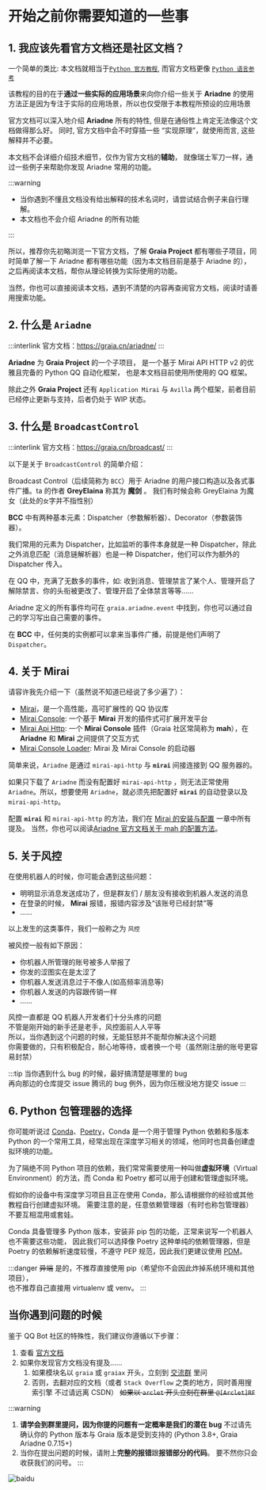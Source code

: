 # 开始之前你需要知道的一些事

## 1. 我应该先看官方文档还是社区文档？

一个简单的类比: 本文档就相当于[`Python 官方教程`](https://docs.python.org/zh-cn/3/tutorial/index.html),
而官方文档更像 [`Python 语言参考`](https://docs.python.org/zh-cn/3/reference/index.html)

该教程的目的在于**通过一些实际的应用场景**来向你介绍一些关于
**Ariadne** 的使用方法正是因为专注于实际的应用场景，所以也仅受限于本教程所预设的应用场景

官方文档可以深入地介绍 **Ariadne** 所有的特性, 但是在通俗性上肯定无法像这个文档做得那么好。
同时, 官方文档中会不时穿插一些 “实现原理”，就使用而言, 这些解释并不必要。

本文档不会详细介绍技术细节，仅作为官方文档的**辅助**，
就像瑞士军刀一样，通过一些例子来帮助你发现 Ariadne 常用的功能。

:::warning

- 当你遇到不懂且文档没有给出解释的技术名词时，请尝试结合例子来自行理解。
- 本文档也不会介绍 Ariadne 的所有功能

:::

所以，推荐你先初略浏览一下官方文档，了解 **Graia Project**
都有哪些子项目，同时简单了解一下 Ariadne 都有哪些功能（因为本文档目前是基于 Ariadne 的），
之后再阅读本文档，帮你从理论转换为实际使用的功能。

当然，你也可以直接阅读本文档，遇到不清楚的内容再查阅官方文档，阅读时请善用搜索功能。

## 2. 什么是 `Ariadne`

:::interlink
官方文档：<https://graia.cn/ariadne/>
:::

**Ariadne** 为 **Graia Project** 的一个子项目，
是一个基于 Mirai API HTTP v2 的优雅且完备的 Python QQ 自动化框架，
也是本文档目前使用所使用的 QQ 框架。

除此之外 **Graia Project** 还有 `Application Mirai` 与
`Avilla` 两个框架，前者目前已经停止更新与支持，后者仍处于 WIP 状态。

## 3. 什么是 `BroadcastControl`

:::interlink
官方文档：<https://graia.cn/broadcast/>
:::

以下是关于 `BroadcastControl` 的简单介绍：

Broadcast Control（后续简称为 `BCC`）用于 Ariadne 的用户接口构造以及各式事件广播。ta 的作者 **GreyElaina** 称其为 **魔剑** 。
<curtain>我们有时候会称 GreyElaina 为魔女（此处的`女`字并不指性别）</curtain>

**BCC** 中有两种基本元素：Dispatcher（参数解析器）、Decorator（参数装饰器）。

我们常用的元素为 Dispatcher，比如监听的事件本身就是一种 Dispatcher，除此之外消息匹配（消息链解析器）也是一种 Dispatcher，他们可以作为额外的 Dispatcher 传入。

在 QQ 中，充满了无数多的事件，如: 收到消息、管理禁言了某个人、管理开启了解除禁言、你的头衔被更改了、管理开启了全体禁言等等……

Ariadne 定义的所有事件均可在 `graia.ariadne.event` 中找到，你也可以通过自己的学习写出自己需要的事件。

在 **BCC** 中，任何类的实例都可以拿来当事件广播，前提是他们声明了 `Dispatcher`。

## 4. 关于 Mirai

请容许我先介绍一下<curtain>（虽然说不知道已经说了多少遍了）</curtain>：

- [Mirai](https://github.com/mamoe/mirai)，是一个高性能，高可扩展性的 QQ 协议库
- [Mirai Console](https://github.com/mamoe/mirai-console): 一个基于 **Mirai** 开发的插件式可扩展开发平台
- [Mirai Api Http](https://github.com/project-mirai/mirai-api-http): 一个 **Mirai Console**
  插件（Graia 社区常简称为 **mah**），在 **Ariadne** 和 **Mirai** 之间提供了交互方式
- [Mirai Console Loader](https://github.com/iTXTech/mirai-console-loader): Mirai 及 Mirai Console 的启动器

简单来说，`Ariadne` 是通过 `mirai-api-http` 与 **`mirai`** 间接连接到 QQ 服务器的。

如果只下载了 `Ariadne` 而没有配置好 `mirai-api-http` ，则无法正常使用
`Ariadne`。所以，想要使用 `Ariadne`，就必须先把配置好 **`mirai`** 的自动登录以及 `mirai-api-http`。

配置 **`mirai`** 和 `mirai-api-http` 的方法，我们在 [Mirai 的安装与配置](./install_mirai.md) 一章中所有提及。
当然，你也可以阅读[Ariadne 官方文档关于 mah 的配置方法](https://graia.readthedocs.io/ariadne/appendix/mah-install/)。

## 5. 关于风控

在使用机器人的时候，你可能会遇到这些问题：

- 明明显示消息发送成功了，但是群友们 / 朋友没有接收到机器人发送的消息
- 在登录的时候， **Mirai** 报错，报错内容涉及“该账号已经封禁”等
- ……

以上发生的这类事件，我们一般称之为 `风控`

被风控一般有如下原因：

- 你机器人所管理的账号被多人举报了
- 你发的涩图实在是太涩了
- 你机器人发送消息过于不像人(如高频率消息等)
- 你机器人发送的内容跟传销一样
- ……

风控一直都是 QQ 机器人开发者们十分头疼的问题  
不管是刚开始的新手还是老手，风控面前人人平等  
所以，当你遇到这个问题的时候，无能狂怒并不能帮你解决这个问题  
你需要做的，只有积极配合，耐心地等待，或者换一个号（虽然刚注册的账号更容易封禁）

:::tip
当你遇到什么 bug 的时候，最好搞清楚是哪里的 bug  
再向那边的仓库提交 issue <curtain>腾讯的 bug 例外，因为你压根没地方提交 issue</curtain>
:::

## 6. Python 包管理器的选择

你可能听说过 [Conda](https://conda.io/)、[Poetry](https://python-poetry.org/)，Conda 是一个用于管理 Python 依赖和多版本 Python
的一个常用工具，经常出现在深度学习相关的领域，他同时也具备创建虚拟环境的功能。

为了隔绝不同 Python 项目的依赖，我们常常需要使用一种叫做**虚拟环境**（Virtual Environment）的方法，而
Conda 和 Poetry 都可以用于创建和管理虚拟环境。

假如你的设备中有深度学习项目且正在使用 Conda，那么请根据你的经验或其他教程自行创建虚拟环境。
需要注意的是，任意依赖管理器（有时也称包管理器）不要互相混用或套娃。

Conda 具备管理多 Python 版本，安装非 pip 包的功能，正常来说写一个机器人也不需要这些功能，
因此我们可以选择像 Poetry 这种单纯的依赖管理器，但是 Poetry
的依赖解析速度较慢，不遵守 PEP 规范，因此我们更建议使用 [PDM](https://pdm.fming.dev/)。

:::danger ~~异端~~
是的，不推荐直接使用 pip（希望你不会因此炸掉系统环境和其他项目），  
也不推荐自己直接用 virtualenv 或 venv。
:::

## 当你遇到问题的时候

鉴于 QQ Bot 社区的特殊性，我们建议你遵循以下步骤：

1. 查看 [官方文档](https://graia.readthedocs.io/ariadne)
2. 如果你发现官方文档没有提及……
   1. 如果模块名以 `graia` 或 `graiax` 开头，立刻到 [交流群](https://jq.qq.com/?_wv=1027&k=VXp6plBD) 里问
   2. 否则，去翻对应的文档（或者 `Stack Overflow` 之类的地方，同时善用搜索引擎 <curtain>不过请远离 CSDN</curtain>）
      ~~如果以 `arclet` 开头立刻在群里 `@[Arclet]RF`~~

:::warning

1. **请学会到群里提问，因为你提的问题有一定概率是我们的潜在 bug**
   不过请先确认你的 Python 版本与 Graia 版本是受到支持的 (Python 3.8+, Graia Ariadne 0.7.15+)
2. 当你在提出问题的时候，请附上**完整的报错**跟**报错部分的代码**。
   要不然你只会收获我们的问号。
:::

<div id="baidu"></div>

![baidu](/images/before/baidu.webp)
